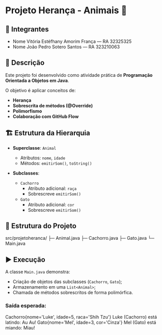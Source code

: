 # Projeto Herança - Animais 🐾

## 👥 Integrantes
- Nome Vitória Estéfhany Amorim França  — RA 32325325 
- Nome João Pedro Sotero Santos — RA 323210063 
 
## 📌 Descrição
Este projeto foi desenvolvido como atividade prática de **Programação Orientada a Objetos em Java**.  

O objetivo é aplicar conceitos de:
- **Herança**
- **Sobrescrita de métodos (@Override)**
- **Polimorfismo**
- **Colaboração com GitHub Flow**

## 🏗️ Estrutura da Hierarquia

- **Superclasse**: `Animal`  
  - Atributos: `nome`, `idade`  
  - Métodos: `emitirSom()`, `toString()`  

- **Subclasses**:  
  - `Cachorro`  
    - Atributo adicional: `raça`  
    - Sobrescreve `emitirSom()`  
  - `Gato`  
    - Atributo adicional: `cor`  
    - Sobrescreve `emitirSom()`  

## 📂 Estrutura do Projeto

src/projetoheranca/
├─ Animal.java
├─ Cachorro.java
├─ Gato.java
└─ Main.java

## ▶️ Execução

A classe `Main.java` demonstra:
- Criação de objetos das subclasses (`Cachorro`, `Gato`);
- Armazenamento em uma `List<Animal>`;
- Chamada de métodos sobrescritos de forma polimórfica.

### Saída esperada:

Cachorro{nome='Luke', idade=5, raca='Shih Tzu'}
Luke (Cachorro) está latindo: Au Au!
Gato{nome='Mel', idade=3, cor='Cinza'}
Mel (Gato) está miando: Miau!
